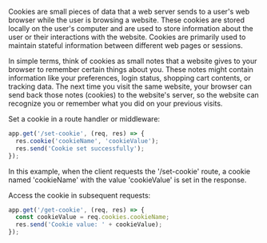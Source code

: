 Cookies are small pieces of data that a web server sends to a user's web browser while the user is browsing a website. These cookies are stored locally on the user's computer and are used to store information about the user or their interactions with the website. Cookies are primarily used to maintain stateful information between different web pages or sessions.

In simple terms, think of cookies as small notes that a website gives to your browser to remember certain things about you. These notes might contain information like your preferences, login status, shopping cart contents, or tracking data. The next time you visit the same website, your browser can send back those notes (cookies) to the website's server, so the website can recognize you or remember what you did on your previous visits.

Set a cookie in a route handler or middleware:

   ```javascript
   app.get('/set-cookie', (req, res) => {
     res.cookie('cookieName', 'cookieValue');
     res.send('Cookie set successfully');
   });
   ```
 In this example, when the client requests the '/set-cookie' route, a cookie named 'cookieName' with the value 'cookieValue' is set in the response.

Access the cookie in subsequent requests:

   ```javascript
   app.get('/get-cookie', (req, res) => {
     const cookieValue = req.cookies.cookieName;
     res.send('Cookie value: ' + cookieValue);
   });
   ```
